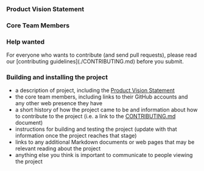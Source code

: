<h3>Product Vision Statement</h3>


<h3>Core Team Members</h3>


<h3>Help wanted</h3>
<p>For everyone who wants to contribute (and send pull requests), please read our [contributing guidelines](./CONTRIBUTING.md) before you submit.</p>


<h3>Building and installing the project</h3>


- a description of project, including the [Product Vision Statement](https://knowledge.kitchen/Scrum_development_framework#Product_vision_statement)
- the core team members, including links to their GitHub accounts and any other web presence they have
- a short history of how the project came to be and information about how to contribute to the project (i.e. a link to the [CONTRIBUTING.md](./CONTRIBUTING.md) document)
- instructions for building and testing the project (update with that information once the project reaches that stage)
- links to any additional Markdown documents or web pages that may be relevant reading about the project
- anything else you think is important to communicate to people viewing the project